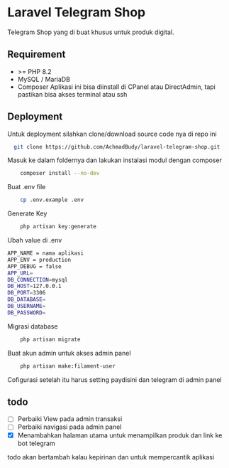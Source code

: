 # Laravel Telegram Shop

Telegram Shop yang di buat khusus untuk produk digital.

## Requirement

-   \>= PHP 8.2
-   MySQL / MariaDB
-   Composer
    Aplikasi ini bisa diinstall di CPanel atau DirectAdmin, tapi pastikan bisa akses terminal atau ssh

## Deployment

Untuk deployment silahkan clone/download source code nya di repo ini

```bash
  git clone https://github.com/AchmadBudy/laravel-telegram-shop.git
```

Masuk ke dalam foldernya dan lakukan instalasi modul dengan composer

```bash
    composer install --no-dev
```

Buat .env file

```bash
    cp .env.example .env
```

Generate Key

```bash
    php artisan key:generate
```

Ubah value di .env

```bash
APP_NAME = nama aplikasi
APP_ENV = production
APP_DEBUG = false
APP_URL=
DB_CONNECTION=mysql
DB_HOST=127.0.0.1
DB_PORT=3306
DB_DATABASE=
DB_USERNAME=
DB_PASSWORD=
```

Migrasi database

```bash
    php artisan migrate
```

Buat akun admin untuk akses admin panel

```bash
    php artisan make:filament-user
```

Cofigurasi setelah itu harus setting paydisini dan telegram di admin panel

## todo

-   [ ] Perbaiki View pada admin transaksi
-   [ ] Perbaiki navigasi pada admin panel
-   [x] Menambahkan halaman utama untuk menampilkan produk dan link ke bot telegram

todo akan bertambah kalau kepirinan dan untuk mempercantik aplikasi
